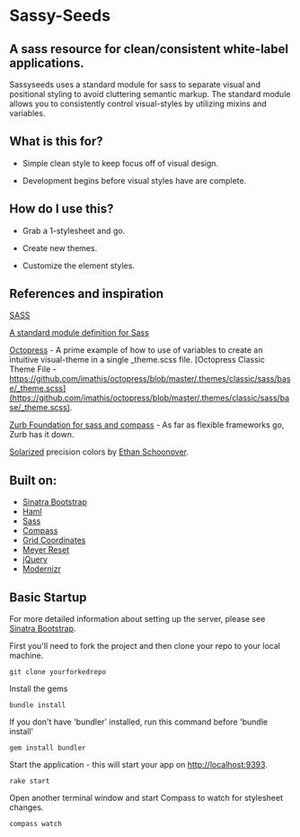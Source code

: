# Sassy-Seeds

## A sass resource for clean/consistent white-label applications.

Sassyseeds uses a standard module for sass to separate visual and positional styling to avoid cluttering semantic markup. The standard module allows you to consistently control visual-styles by utilizing mixins and variables.

## What is this for?

* Simple clean style to keep focus off of visual design.

* Development begins before visual styles have are complete.


## How do I use this?

* Grab a 1-stylesheet and go.

* Create new themes.

* Customize the element styles.

## References and inspiration

[SASS](http://sass-lang.org)

[A standard module definition for Sass](http://thesassway.com/intermediate/a-standard-module-definition-for-sass)

[Octopress](https://github.com/imathis/octopress) -
A prime example of how to use of variables to create an intuitive visual-theme in a single _theme.scss file. [Octopress Classic Theme File - https://github.com/imathis/octopress/blob/master/.themes/classic/sass/base/_theme.scss](https://github.com/imathis/octopress/blob/master/.themes/classic/sass/base/_theme.scss).

[Zurb Foundation for sass and compass](https://github.com/zurb/foundation-sass) - As far as flexible frameworks go, Zurb has it down.

[Solarized](https://github.com/altercation/solarized) precision colors by [Ethan Schoonover](http://ethanschoonover.com).

## Built on:

* [Sinatra Bootstrap](http://github.com/adamstac/sinatra-bootstrap/)
* [Haml](http://haml-lang.com/)
* [Sass](http://sass-lang.com/)
* [Compass](https://github.com/chriseppstein/compass)
* [Grid Coordinates](https://github.com/adamstac/grid-coordinates)
* [Meyer Reset](https://github.com/adamstac/meyer-reset)
* [jQuery](http://jquery.com/)
* [Modernizr](http://www.modernizr.com/)


## Basic Startup

For more detailed information about setting up the server, please see [Sinatra Bootstrap](http://github.com/adamstac/sinatra-bootstrap/).

First you'll need to fork the project and then clone your repo to your local machine.

    git clone yourforkedrepo

Install the gems

    bundle install

If you don't have 'bundler' installed, run this command before 'bundle install'

    gem install bundler

Start the application - this will start your app on [http://localhost:9393](http://localhost:9393).

    rake start

Open another terminal window and start Compass to watch for stylesheet changes.

    compass watch
